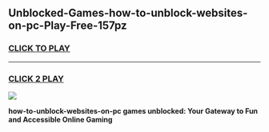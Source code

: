 
## Unblocked-Games-how-to-unblock-websites-on-pc-Play-Free-157pz
<h3>
<a href="https://premium76.site?title=how-to-unblock-websites-on-pc&ref=21A">CLICK TO PLAY</a></h3>
<hr>

<h3>
<a href="https://premium76.site?title=how-to-unblock-websites-on-pc&ref=21A">CLICK 2 PLAY</a>
  
</h3>

<a href="https://premium76.site?title=how-to-unblock-websites-on-pc&ref=21A"><img src="https://clearcache.store/games.png"></a>


**how-to-unblock-websites-on-pc games unblocked: Your Gateway to Fun and Accessible Online Gaming**

